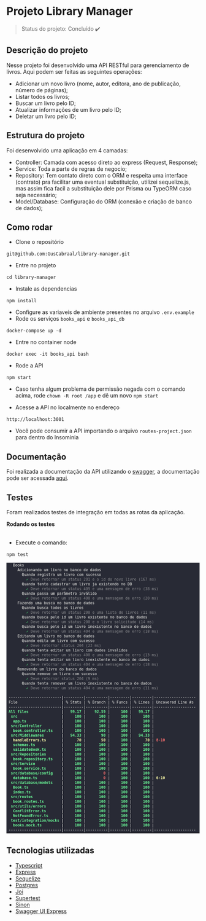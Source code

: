 # Projeto Library Manager

> Status do projeto: Concluído :heavy_check_mark:

## Descrição do projeto

Nesse projeto foi desenvolvido uma API RESTful para gerenciamento de livros. Aqui podem ser feitas as seguintes operações:

- Adicionar um novo livro (nome, autor, editora, ano de publicação, número de páginas);
- Listar todos os livros;
- Buscar um livro pelo ID;
- Atualizar informações de um livro pelo ID;
- Deletar um livro pelo ID;

## Estrutura do projeto

Foi desenvolvido uma aplicação em 4 camadas:
- Controller: Camada com acesso direto ao express (Request, Response);
- Service: Toda a parte de regras de negocio;
- Repository: Tem contato direto com o ORM e respeita uma interface (contrato) pra facilitar uma eventual substituição, utilizei sequelize.js, mas assim fica facil a substituição dele por Prisma ou TypeORM caso seja necessário;
- Model/Database: Configuração do ORM (conexão e criação de banco de dados);

## Como rodar

- Clone o repositório 
```
git@github.com:GusCabraal/library-manager.git
```
- Entre no projeto
```
cd library-manager
```
- Instale as dependencias 
```
npm install
```
- Configure as variaveis de ambiente presentes no arquivo `.env.example`
- Rode os serviços `books_api` e `books_api_db`
```
docker-compose up -d
```
- Entre no container node
```
docker exec -it books_api bash
```
- Rode a API
```
npm start
```
* Caso tenha algum problema de permissão negada com o comando acima, rode `chown -R root /app` e dê um novo `npm start`
- Acesse a API no localmente no endereço 
```
http://localhost:3001
```
- Você pode consumir a API importando o arquivo `routes-project.json` para dentro do Insominia

## Documentação

Foi realizada a documentação da API utilizando o [swagger](https://swagger.io/), a documentação pode ser acessada [aqui](https://library-manager-production.up.railway.app/api-docs).


## Testes
Foram realizados testes de integração em todas as rotas da aplicação.

<summary><strong> Rodando os testes </strong></summary><br />

- Execute o comando:
 ```
 npm test
 ```

![cobertura_de_testes](testes.png)



## Tecnologias utilizadas

- [Typescript](https://www.typescriptlang.org/)
- [Express](http://expressjs.com/)
- [Sequelize](https://sequelize.org/docs/v6/)
- [Postgres](https://www.npmjs.com/package/postgres)
- [Joi](https://www.npmjs.com/package/joi)
- [Supertest](https://www.npmjs.com/package/supertest)
- [Sinon](https://www.npmjs.com/package/sinon)
- [Swagger UI Express](https://www.npmjs.com/package/swagger-ui-express)
